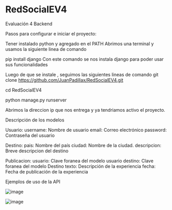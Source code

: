 # RedSocialEV4
Evaluación 4 Backend

Pasos para configurar e iniciar el proyecto:

Tener instalado python y agregado en el PATH
Abrimos una terminal y usamos la siguiente linea de comando

pip install django
Con este comando se nos instala django para poder usar sus funcionalidades

Luego de que se instale , seguimos las siguientes lineas de comando
git clone https://github.com/JuanPadillax/RedSocialEV4.git

cd RedSocialEV4

python manage.py runserver

Abrimos la direccion ip que nos entrega y ya tendriamos activo el proyecto.

Descripción de los modelos

Usuario:
username: Nombre de usuario
email: Correo electrónico
password: Contraseña del usuario

Destino:
pais: Nombre del país
ciudad: Nombre de la ciudad.
descripcion: Breve descripcion del destino

Publicacion:
usuario: Clave foranea del modelo usuario
destino: Clave foranea del modelo Destino
texto: Descripción de la experiencia
fecha: Fecha de publicación de la experiencia

Ejemplos de uso de la API




![image](https://github.com/user-attachments/assets/27d67961-856d-4c32-a792-5b837eb431ed)


![image](https://github.com/user-attachments/assets/6a1e7263-7b37-457a-b512-3232c571365a)




